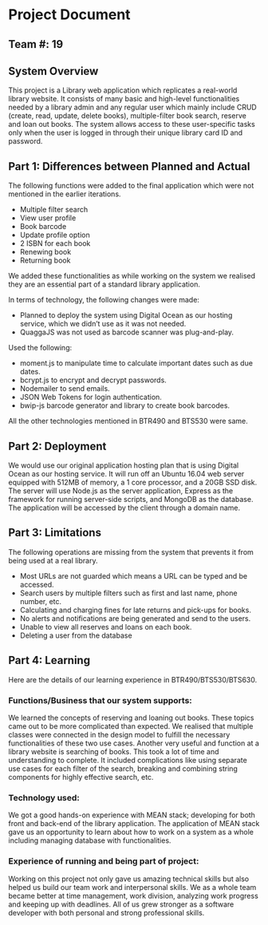 # Project Document #

## Team #: 19 ## 

## System Overview ##

This project is a Library web application which replicates a real-world library website. It consists of many basic and high-level functionalities needed by a library admin and any regular user which mainly include CRUD (create, read, update, delete books), multiple-filter book search, reserve and loan out books. The system allows access to these user-specific tasks only when the user is logged in through their unique library card ID and password.

## Part 1: Differences between Planned and Actual ##

The following functions were added to the final application which were not mentioned in the earlier iterations.

* Multiple filter search
* View user profile
* Book barcode
* Update profile option
* 2 ISBN for each book
* Renewing book
* Returning book

We added these functionalities as while working on the system we realised they are an essential part of a standard library application.

In terms of technology, the following changes were made:

* Planned to deploy the system using Digital Ocean as our hosting service, which we didn’t use as it was not needed.
* QuaggaJS was not used as barcode scanner was plug-and-play.

Used the following:

* moment.js to manipulate time to calculate important dates such as due dates.
* bcrypt.js to encrypt and decrypt passwords.
* Nodemailer to send emails.
* JSON Web Tokens for login authentication.
* bwip-js barcode generator and library to create book barcodes.

All the other technologies mentioned in BTR490 and BTS530 were same.

## Part 2: Deployment ##

We would use our original application hosting plan that is using Digital Ocean as our hosting service. It will run off an Ubuntu 16.04 web server equipped with 512MB of memory, a 1 core processor, and a 20GB SSD disk. The server will use Node.js as the server application, Express as the framework for running server-side scripts, and MongoDB as the database. The application will be accessed by the client through a domain name.

## Part 3: Limitations ##

The following operations are missing from the system that prevents it from being used at a real library.

* Most URLs are not guarded which means a URL can be typed and be accessed.
* Search users by multiple filters such as first and last name, phone number, etc.
* Calculating and charging fines for late returns and pick-ups for books.
* No alerts and notifications are being generated and send to the users.
* Unable to view all reserves and loans on each book.
* Deleting a user from the database 

## Part 4: Learning ##

Here are the details of our learning experience in BTR490/BTS530/BTS630.

### Functions/Business that our system supports: ### 

We learned the concepts of reserving and loaning out books. These topics came out to be more complicated than expected. We realised that multiple classes were connected in the design model to fulfill the necessary functionalities of these two use cases. Another very useful and function at a library website is searching of books. This took a lot of time and understanding to complete. It included complications like using separate use cases for each filter of the search, breaking and combining string components for highly effective search, etc.

### Technology used: ### 

We got a good hands-on experience with MEAN stack; developing for both front and back-end of the library application. The application of MEAN stack gave us an opportunity to learn about how to work on a system as a whole including managing database with functionalities.

### Experience of running and being part of project: ### 

Working on this project not only gave us amazing technical skills but also helped us build our team work and interpersonal skills. We as a whole team became better at time management, work division, analyzing work progress and keeping up with deadlines. All of us grew stronger as a software developer with both personal and strong professional skills.
